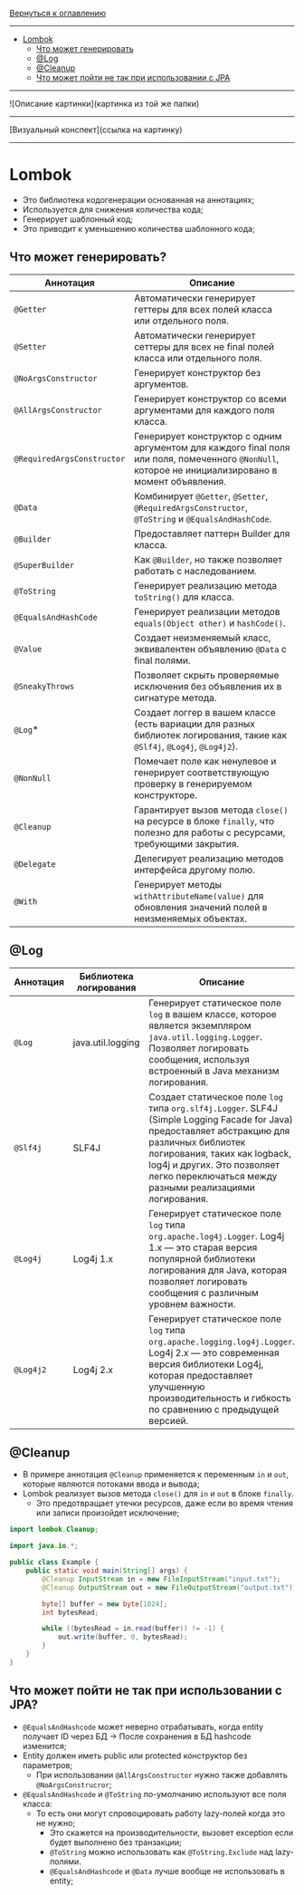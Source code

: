 [Вернуться к оглавлению](https://github.com/engine-it-in/different-level-task/blob/main/README.md)
***
- [Lombok](#lombok)
  - [Что может генерировать](#что-может-генерировать)
  - [@Log](#log)
  - [@Cleanup](#cleanup)
  - [Что может пойти не так при использовании с JPA](#что-может-пойти-не-так-при-использовании-с-jpa)
***
![Описание картинки](картинка из той же папки)
***
[Визуальный конспект](ссылка на картинку)
***

# Lombok

* Это библиотека кодогенерации основанная на аннотациях;
* Используется для снижения количества кода; 
* Генерирует шаблонный код;
* Это приводит к уменьшению количества шаблонного кода;

## Что может генерировать?

| Аннотация                  | Описание                                                                                                                                            |
|----------------------------|-----------------------------------------------------------------------------------------------------------------------------------------------------|
| `@Getter`                  | Автоматически генерирует геттеры для всех полей класса или отдельного поля.                                                                         |
| `@Setter`                  | Автоматически генерирует сеттеры для всех не final полей класса или отдельного поля.                                                                |
| `@NoArgsConstructor`       | Генерирует конструктор без аргументов.                                                                                                              |
| `@AllArgsConstructor`      | Генерирует конструктор со всеми аргументами для каждого поля класса.                                                                                |
| `@RequiredArgsConstructor` | Генерирует конструктор с одним аргументом для каждого final поля или поля, помеченного `@NonNull`, которое не инициализировано в момент объявления. |
| `@Data`                    | Комбинирует `@Getter`, `@Setter`, `@RequiredArgsConstructor`, `@ToString` и `@EqualsAndHashCode`.                                                   |
| `@Builder`                 | Предоставляет паттерн Builder для класса.                                                                                                           |
| `@SuperBuilder`            | Как `@Builder`, но также позволяет работать с наследованием.                                                                                        |
| `@ToString`                | Генерирует реализацию метода `toString()` для класса.                                                                                               |
| `@EqualsAndHashCode`       | Генерирует реализации методов `equals(Object other)` и `hashCode()`.                                                                                |
| `@Value`                   | Создает неизменяемый класс, эквивалентен объявлению `@Data` с final полями.                                                                         |
| `@SneakyThrows`            | Позволяет скрыть проверяемые исключения без объявления их в сигнатуре метода.                                                                       |
| `@Log`*                    | Создает логгер в вашем классе (есть вариации для разных библиотек логирования, такие как `@Slf4j`, `@Log4j`, `@Log4j2`).                            |
| `@NonNull`                 | Помечает поле как ненулевое и генерирует соответствующую проверку в генерируемом конструкторе.                                                      |
| `@Cleanup`                 | Гарантирует вызов метода `close()` на ресурсе в блоке `finally`, что полезно для работы с ресурсами, требующими закрытия.                           |
| `@Delegate`                | Делегирует реализацию методов интерфейса другому полю.                                                                                              |
| `@With`                    | Генерирует методы `withAttributeName(value)` для обновления значений полей в неизменяемых объектах.                                                 |

## @Log

| Аннотация | Библиотека логирования | Описание                                                                                                                                                                                                                                                                  |
|-----------|------------------------|---------------------------------------------------------------------------------------------------------------------------------------------------------------------------------------------------------------------------------------------------------------------------|
| `@Log`    | java.util.logging      | Генерирует статическое поле `log` в вашем классе, которое является экземпляром `java.util.logging.Logger`. Позволяет логировать сообщения, используя встроенный в Java механизм логирования.                                                                              |
| `@Slf4j`  | SLF4J                  | Создает статическое поле `log` типа `org.slf4j.Logger`. SLF4J (Simple Logging Facade for Java) предоставляет абстракцию для различных библиотек логирования, таких как logback, log4j и других. Это позволяет легко переключаться между разными реализациями логирования. |
| `@Log4j`  | Log4j 1.x              | Генерирует статическое поле `log` типа `org.apache.log4j.Logger`. Log4j 1.x — это старая версия популярной библиотеки логирования для Java, которая позволяет логировать сообщения с различным уровнем важности.                                                          |
| `@Log4j2` | Log4j 2.x              | Генерирует статическое поле `log` типа `org.apache.logging.log4j.Logger`. Log4j 2.x — это современная версия библиотеки Log4j, которая предоставляет улучшенную производительность и гибкость по сравнению с предыдущей версией.                                          |

## @Cleanup

* В примере аннотация `@Cleanup` применяется к переменным `in` и `out`, которые являются потоками ввода и вывода;
* Lombok реализует вызов метода `close()` для `in` и `out` в блоке `finally`. 
  * Это предотвращает утечки ресурсов, даже если во время чтения или записи произойдет исключение;

```java
import lombok.Cleanup;

import java.io.*;

public class Example {
    public static void main(String[] args) {
        @Cleanup InputStream in = new FileInputStream("input.txt");
        @Cleanup OutputStream out = new FileOutputStream("output.txt");

        byte[] buffer = new byte[1024];
        int bytesRead;

        while ((bytesRead = in.read(buffer)) != -1) {
            out.write(buffer, 0, bytesRead);
        }
    }
}
```

## Что может пойти не так при использовании с JPA?

* `@EqualsAndHashcode` может неверно отрабатывать, когда entity получает ID через БД -> 
После сохранения в БД hashcode изменится;
* Entity должен иметь public или protected конструктор без параметров; 
  * При использовании `@AllArgsConstructor` нужно также добавлять `@NoArgsConstrucror`;
* `@EqualsAndHashcode` и `@ToString` по-умолчанию используют все поля класса: 
  * То есть они могут спровоцировать работу lazy-полей когда это не нужно; 
    * Это скажется на производительности, вызовет exception если будет выполнено без транзакции; 
    * `@ToString` можно использовать как `@ToString.Exclude` над lazy-полями. 
    * `@EqualsAndHashcode` и `@Data` лучше вообще не использовать в entity;